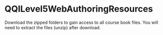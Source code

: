 # QQILevel5WebAuthoringResources

Download the zipped folders to gain access to all course book files.
You will need to extract the files (unzip) after download. 
